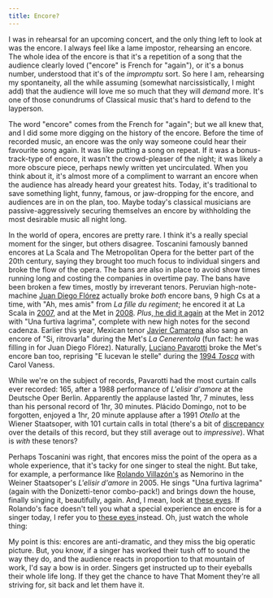 ```yaml
---
title: Encore?
---
```


I was in rehearsal for an upcoming concert, and the only thing left to look at was the encore. I always feel like a lame impostor, rehearsing an encore. The whole idea of the encore is that it's a repetition of a song that the audience clearly loved ("encore" is French for "again"), or it's a bonus number, understood that it's of the _impromptu_ sort. So here I am, rehearsing my spontaneity, all the while assuming (somewhat narcissistically, I might add) that the audience will love me so much that they will _demand_ more. It's one of those conundrums of Classical music that's hard to defend to the layperson.

The word "encore" comes from the French for "again"; but we all knew that, and I did some more digging on the history of the encore. Before the time of recorded music, an encore was the only way someone could hear their favourite song again. It was like putting a song on repeat. If it was a bonus-track-type of encore, it wasn't the crowd-pleaser of the night; it was likely a more obscure piece, perhaps newly written yet uncirculated. When you think about it, it's almost more of a compliment to warrant an encore when the audience has already heard your greatest hits. Today, it's traditional to save something light, funny, famous, or jaw-dropping for the encore, and audiences are in on the plan, too. Maybe today's classical musicians are passive-aggressively securing themselves an encore by withholding the most desirable music all night long.

In the world of opera, encores are pretty rare. I think it's a really special moment for the singer, but others disagree. Toscanini famously banned encores at La Scala and The Metropolitan Opera for the better part of the 20th century, saying they brought too much focus to individual singers and broke the flow of the opera. The bans are also in place to avoid show times running long and costing the companies in overtime pay. The bans have been broken a few times, mostly by irreverant tenors. Peruvian high-note-machine [Juan Diego Flórez](https://www.youtube.com/watch?v=3aS6M8j3pvQ) actually broke _both_ encore bans, 9 high Cs at a time, with "Ah, mes amis" from _La fille du regiment_; he encored it at La Scala in [2007](http://seattletimes.com/html/nationworld/2003586868_encore24.html), and at the Met in [2008](http://www.theguardian.com/music/2008/apr/24/classicalmusicandopera.world). _Plus_,[ he did it again](https://www.youtube.com/watch?v=JQY19jmxCvI) at the Met in 2012 with "Una furtiva lagrima", complete with new high notes for the second cadenza. Earlier this year, Mexican tenor [Javier Camarena](http://www.wqxr.org/#!/story/javier-camarena-gives-rare-encore-metropolitan-opera/) also sang an encore of "Si, ritrovarla" during the Met's _La Cenerentola_ (fun fact: he was filling in for Juan Diego Flórez). Naturally, [Luciano Pavarotti](https://www.youtube.com/watch?v=p8-APBmCQyQ) broke the Met's encore ban too, reprising "E lucevan le stelle" during the [1994 _Tosca_](http://www.nytimes.com/1994/10/07/arts/opera-review-vaness-and-pavarotti-in-tosca.html) with Carol Vaness.

While we're on the subject of records, Pavarotti had the most curtain calls ever recorded: 165, after a 1988 performance of _L'elisir d'amore_ at the Deutsche Oper Berlin. Apparently the applause lasted 1hr, 7 minutes, less than his personal record of 1hr, 30 minutes. Plácido Domingo, not to be forgotten, enjoyed a 1hr, 20 minute applause after a 1991 _Otello_ at the Wiener Staatsoper, with 101 curtain calls in total (there's a bit of [discrepancy](http://www.mervinblock.com/?q=node/34) over the details of this record, but they still average out to _impressive_). What is _with_ these tenors?

Perhaps Toscanini was right, that encores miss the point of the opera as a whole experience, that it's tacky for one singer to steal the night. But take, for example, a performance like [Rolando Villazón's](https://www.youtube.com/watch?v=h8_AfrqbT5k) as Nemorino in the Weiner Staatsoper's _L'elisir d'amore_ in 2005\. He sings "Una furtiva lagrima" (again with the Donizetti-tenor combo-pack!) and brings down the house, finally singing it, beautifully, again. And, I mean, look at [these eyes](http://www.youtube.com/watch?v=h8_AfrqbT5k&t=5m4s). If Rolando's face doesn't tell you what a special experience an encore is for a singer today, I refer you to [these eyes ](http://www.youtube.com/watch?v=h8_AfrqbT5k&t=5m37s)instead. Oh, just watch the whole thing:

My point is this: encores are anti-dramatic, and they miss the big operatic picture. But, you know, if a singer has worked their tush off to sound the way they do, and the audience reacts in proportion to that mountain of work, I'd say a bow is in order. Singers get instructed up to their eyeballs their whole life long. If they get the chance to have That Moment they're all striving for, sit back and let them have it.

